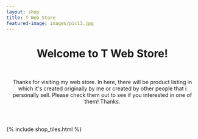```yaml
---
layout: shop
title: T Web Store
featured-image: images/pic13.jpg
---
```


<header> <div class="typewriter"> <h1>Welcome to T Web Store!</h1> </div><br /> <p> 
  Thanks for visiting my web store. In here, there will be product listing in which it's created originally by me or created by other people that i personally sell. Please check them out to see if you interested in one of them! Thanks. <i class="icon fa-smile"></i>
</p>
</header>

{% include shop_tiles.html %}
